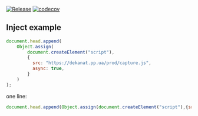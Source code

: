 [![Release](https://github.com/kneu-messenger-pigeon/realtime-changes-event-sender/actions/workflows/release.yaml/badge.svg)](https://github.com/kneu-messenger-pigeon/realtime-changes-event-sender/actions/workflows/release.yaml)
[![codecov](https://codecov.io/gh/kneu-messenger-pigeon/realtime-capture/graph/badge.svg?token=3XFR44LX9B)](https://codecov.io/gh/kneu-messenger-pigeon/realtime-capture)

## Inject example
```javascript
document.head.append(
    Object.assign(
        document.createElement("script"),
        {
          src: "https://dekanat.pp.ua/prod/capture.js",
          async: true,
        }
    )
);

```

one line: 
```javascript
document.head.append(Object.assign(document.createElement("script"),{src:"https://dekanat.pp.ua/prod/capture.js",async:true}));
```

